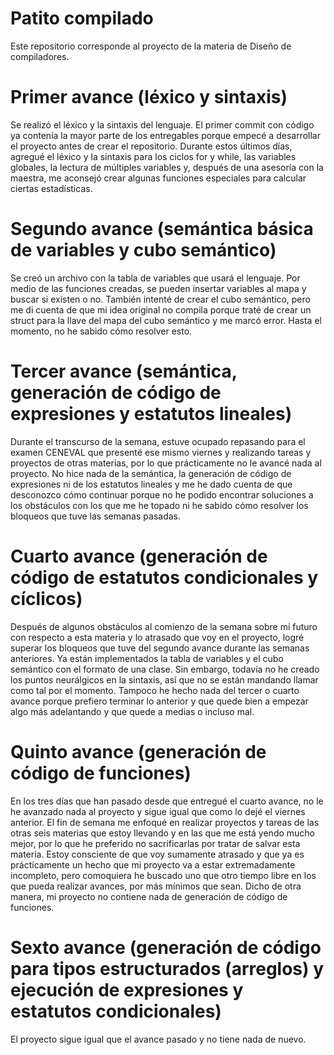# Patito compilado
Este repositorio corresponde al proyecto de la materia de Diseño de compiladores.

# Primer avance (léxico y sintaxis)
Se realizó el léxico y la sintaxis del lenguaje. El primer commit con código ya contenía la mayor parte de los entregables porque empecé a desarrollar el proyecto antes de crear el repositorio. Durante estos últimos días, agregué el léxico y la sintaxis para los ciclos for y while, las variables globales, la lectura de múltiples variables y, después de una asesoría con la maestra, me aconsejó crear algunas funciones especiales para calcular ciertas estadísticas.

# Segundo avance (semántica básica de variables y cubo semántico)
Se creó un archivo con la tabla de variables que usará el lenguaje. Por medio de las funciones creadas, se pueden insertar variables al mapa y buscar si existen o no. También intenté de crear el cubo semántico, pero me di cuenta de que mi idea original no compila porque traté de crear un struct para la llave del mapa del cubo semántico y me marcó error. Hasta el momento, no he sabido cómo resolver esto.

# Tercer avance (semántica, generación de código de expresiones y estatutos lineales)
Durante el transcurso de la semana, estuve ocupado repasando para el examen CENEVAL que presenté ese mismo viernes y realizando tareas y proyectos de otras materias, por lo que prácticamente no le avancé nada al proyecto. No hice nada de la semántica, la generación de código de expresiones ni de los estatutos lineales y me he dado cuenta de que desconozco cómo continuar porque no he podido encontrar soluciones a los obstáculos con los que me he topado ni he sabido cómo resolver los bloqueos que tuve las semanas pasadas.

# Cuarto avance (generación de código de estatutos condicionales y cíclicos)
Después de algunos obstáculos al comienzo de la semana sobre mi futuro con respecto a esta materia y lo atrasado que voy en el proyecto, logré superar los bloqueos que tuve del segundo avance durante las semanas anteriores. Ya están implementados la tabla de variables y el cubo semántico con el formato de una clase. Sin embargo, todavía no he creado los puntos neurálgicos en la sintaxis, así que no se están mandando llamar como tal por el momento. Tampoco he hecho nada del tercer o cuarto avance porque prefiero terminar lo anterior y que quede bien a empezar algo más adelantando y que quede a medias o incluso mal.

# Quinto avance (generación de código de funciones)
En los tres días que han pasado desde que entregué el cuarto avance, no le he avanzado nada al proyecto y sigue igual que como lo dejé el viernes anterior. El fin de semana me enfoqué en realizar proyectos y tareas de las otras seis materias que estoy llevando y en las que me está yendo mucho mejor, por lo que he preferido no sacrificarlas por tratar de salvar esta materia. Estoy consciente de que voy sumamente atrasado y que ya es prácticamente un hecho que mi proyecto va a estar extremadamente incompleto, pero comoquiera he buscado uno que otro tiempo libre en los que pueda realizar avances, por más mínimos que sean. Dicho de otra manera, mi proyecto no contiene nada de generación de código de funciones.

# Sexto avance (generación de código para tipos estructurados (arreglos) y ejecución de expresiones y estatutos condicionales)
El proyecto sigue igual que el avance pasado y no tiene nada de nuevo.
